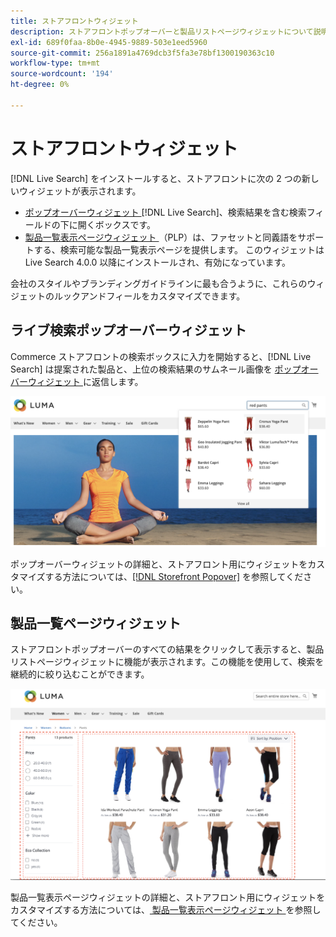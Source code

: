 ```yaml
---
title: ストアフロントウィジェット
description: ストアフロントポップオーバーと製品リストページウィジェットについて説明します。
exl-id: 689f0faa-8b0e-4945-9889-503e1eed5960
source-git-commit: 256a1891a4769dcb3f5fa3e78bf1300190363c10
workflow-type: tm+mt
source-wordcount: '194'
ht-degree: 0%

---
```


# ストアフロントウィジェット

[!DNL Live Search] をインストールすると、ストアフロントに次の 2 つの新しいウィジェットが表示されます。

- [ ポップオーバーウィジェット ](storefront-popover.md)[!DNL Live Search]、検索結果を含む検索フィールドの下に開くボックスです。
- [ 製品一覧表示ページウィジェット ](plp-styling.md) （PLP）は、ファセットと同義語をサポートする、検索可能な製品一覧表示ページを提供します。 このウィジェットは Live Search 4.0.0 以降にインストールされ、有効になっています。

会社のスタイルやブランディングガイドラインに最も合うように、これらのウィジェットのルックアンドフィールをカスタマイズできます。

## ライブ検索ポップオーバーウィジェット

Commerce ストアフロントの検索ボックスに入力を開始すると、[!DNL Live Search] は提案された製品と、上位の検索結果のサムネール画像を [ ポップオーバーウィジェット ](storefront-popover.md) に返信します。

![[!DNL Live Search popover]](assets/storefront-search-as-you-type.png)

ポップオーバーウィジェットの詳細と、ストアフロント用にウィジェットをカスタマイズする方法については、[[!DNL Storefront Popover]](storefront-popover.md) を参照してください。

## 製品一覧ページウィジェット

ストアフロントポップオーバーのすべての結果をクリックして表示すると、製品リストページウィジェットに機能が表示されます。この機能を使用して、検索を継続的に絞り込むことができます。

![ 製品一覧ページウィジェットの結果 ](assets/plp-css-widgets.png)

製品一覧表示ページウィジェットの詳細と、ストアフロント用にウィジェットをカスタマイズする方法については、[ 製品一覧表示ページウィジェット ](plp-styling.md) を参照してください。
